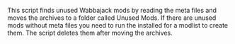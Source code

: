 This script finds unused Wabbajack mods by reading the meta files and moves the archives to a folder called Unused Mods.
If there are unused mods without meta files you need to run the installed for a modlist to create them. The script deletes them after moving the archives.
